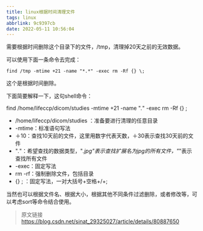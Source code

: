 ```yaml
---
title: linux根据时间清理文件
tags: linux
abbrlink: 9c9397cb
date: 2022-05-11 10:56:04
---
```


需要根据时间删除这个目录下的文件，/tmp，清理掉20天之前的无效数据。

可以使用下面一条命令去完成：

```shell
find /tmp -mtime +21 -name "*.*" -exec rm -Rf {} \;

```
这个是根据时间删除。

下面简要解释一下，这句shell命令：

find /home/lifeccp/dicom/studies -mtime +21 -name "*.*" -exec rm -Rf {} \;

* /home/lifeccp/dicom/studies ：准备要进行清理的任意目录
* -mtime：标准语句写法
* ＋10：查找10天前的文件，这里用数字代表天数，＋30表示查找30天前的文件
* "*.*"：希望查找的数据类型，"*.jpg"表示查找扩展名为jpg的所有文件，"*"表示查找所有文件
* -exec：固定写法
* rm -rf：强制删除文件，包括目录
*  {} \; ：固定写法，一对大括号+空格+/+;

当然也可以根据文件名、根据大小，根据其他不同条件过滤删除，或者修改等，可以考虑sort等命令结合使用。


> 原文链接  https://blog.csdn.net/sinat_29325027/article/details/80887650